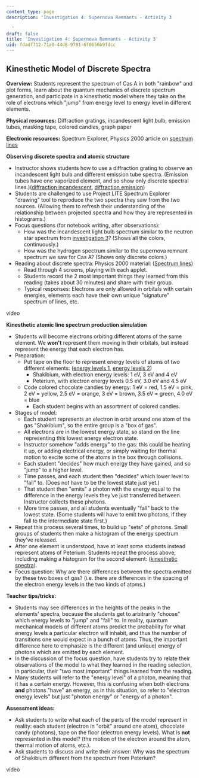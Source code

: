 ```yaml
---
content_type: page
description: 'Investigation 4: Supernova Remnants - Activity 3

  '
draft: false
title: 'Investigation 4: Supernova Remnants - Activity 3'
uid: fdadf712-71a0-44d8-9781-6f0656b9fdcc
---
```

## **Kinesthetic Model of Discrete Spectra**

**Overview:** Students represent the spectrum of Cas A in both "rainbow" and plot forms, learn about the quantum mechanics of discrete spectrum generation, and participate in a kinesthetic model where they take on the role of electrons which "jump" from energy level to energy level in different elements.

**Physical resources:** Diffraction gratings, incandescent light bulb, emission tubes, masking tape, colored candies, graph paper

**Electronic resources:** Spectrum Explorer, Physics 2000 article on [spectrum lines](http://projects.astro.illinois.edu/data/Spectra/)

**Observing discrete spectra and atomic structure**

- Instructor shows students how to use a diffraction grating to observe an incandescent light bulb and different emission tube spectra. (Emission tubes have one vaporized element, and so show only discrete spectral lines.)([diffraction incandescent](https://old.ocw.mit.edu/high-school/physics/chandra-astrophysics-institute/investigation-4-supernova-remnants/image-gallery-4/MITHFH_chandra_inv4_df_in.jpg), [diffraction emission](https://old.ocw.mit.edu/high-school/physics/chandra-astrophysics-institute/investigation-4-supernova-remnants/image-gallery-4/MITHFH_chandra_inv4_df_em.jpg))
- Students are challenged to use Project LITE Spectrum Explorer "drawing" tool to reproduce the two spectra they saw from the two sources. (Allowing them to refresh their understanding of the relationship between projected spectra and how they are represented in histograms.)
- Focus questions (for notebook writing, after observations):
    - How was the incandescent light bulb spectrum similar to the neutron star spectrum from [investigation 3](https://old.ocw.mit.edu/high-school/physics/chandra-astrophysics-institute/investigation-3-production-of-light)? (Shows all the colors, continuously.)
    - How was the hydrogen spectrum similar to the supernova remnant spectrum we saw for Cas A? (Shows only discrete colors.)
- Reading about discrete spectra: Physics 2000 material: ([Spectrum lines](http://www.colorado.edu/physics/2000/quantumzone/))
    - Read through 4 screens, playing with each applet.
    - Students record the 2 most important things they learned from this reading (takes about 30 minutes) and share with their group.
    - Typical responses: Electrons are only allowed in orbitals with certain energies, elements each have their own unique "signature" spectrum of lines, etc.

video

**Kinesthetic atomic line spectrum production simulation**

- Students will become electrons orbiting different atoms of the same element. We **won't** represent them moving in their orbitals, but instead represent the energy that each electron has.
- Preparation:
    - Put tape on the floor to represent energy levels of atoms of two different elements: ([energy levels 1](https://old.ocw.mit.edu/high-school/physics/chandra-astrophysics-institute/investigation-4-supernova-remnants/image-gallery-4/MITHFH_chandra_inv4_enlv1.jpg), [energy levels 2](https://old.ocw.mit.edu/high-school/physics/chandra-astrophysics-institute/investigation-4-supernova-remnants/image-gallery-4/MITHFH_chandra_inv4_enlv2.jpg))
        - Shakibium, with electron energy levels: 1 eV, 3 eV and 4 eV
        - Peterium, with electron energy levels 0.5 eV, 3.0 eV and 4.5 eV
    - Code colored chocolate candies by energy: 1 eV = red, 1.5 eV = pink, 2 eV = yellow, 2.5 eV = orange, 3 eV = brown, 3.5 eV = green, 4.0 eV = blue
        - Each student begins with an assortment of colored candies.
- Stages of model:
    - Each student represents an electron in orbit around one atom of the gas "Shakibium", so the entire group is a "box of gas".
    - All electrons are in the lowest energy state, so stand on the line representing this lowest energy electron state.
    - Instructor somehow "adds energy" to the gas: this could be heating it up, or adding electrical energy, or simply waiting for thermal motion to excite some of the atoms in the box through collisions.
    - Each student "decides" how much energy they have gained, and so "jump" to a higher level.
    - Time passes, and each student then "decides" which lower level to "fall" to. (Does not have to be the lowest state just yet.)
    - That student then "emits" a photon with the energy equal to the difference in the energy levels they've just transferred between. Instructor collects these photons.
    - More time passes, and all students eventually "fall" back to the lowest state. (Some students will have to emit two photons, if they fall to the intermediate state first.)
- Repeat this process several times, to build up "sets" of photons. Small groups of students then make a histogram of the energy spectrum they've released.
- After one element is understood, have at least some students instead represent atoms of Peterium. Students repeat the process above, including making a histogram for the second element: ([kinesthetic spectra](https://old.ocw.mit.edu/high-school/physics/chandra-astrophysics-institute/investigation-4-supernova-remnants/image-gallery-4/MITHFH_chandra_inv4_ki_sp.jpg)).
- Focus question: Why are there differences between the spectra emitted by these two boxes of gas? (i.e. there are differences in the spacing of the electron energy levels in the two kinds of atoms.)

**Teacher tips/tricks:**

- Students may see differences in the heights of the peaks in the elements' spectra, because the students get to arbitrarily "choose" which energy levels to "jump" and "fall" to. In reality, quantum mechanical models of different atoms predict the probability for what energy levels a particular electron will inhabit, and thus the number of transitions one would expect in a bunch of atoms. Thus, the important difference here to emphasize is the different (and unique) energy of photons which are emitted by each element.
- In the discussion of the focus question, have students try to relate their observations of the model to what they learned in the reading selection, in particular, their "two most important" things learned from the reading.
- Many students will refer to the "energy level" of a photon, meaning that it has a certain energy. However, this is confusing when both electrons **and** photons "have" an energy, as in this situation, so refer to "electron energy levels" but just "photon energy" or "energy of a photon".

**Assessment ideas:**

- Ask students to write what each of the parts of the model represent in reality: each student (electron in "orbit" around one atom), chocolate candy (photons), tape on the floor (electron energy levels). What is **not** represented in this model? (the motion of the electron around the atom, thermal motion of atoms, etc.).
- Ask students to discuss and write their answer: Why was the spectrum of Shakibium different from the spectrum from Peterium?

video